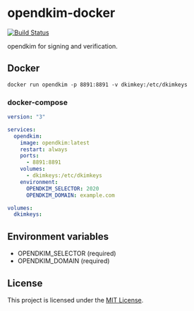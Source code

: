 # opendkim-docker

[![Build Status](https://drone.delphi-sucks.de/api/badges/Sebastian/opendkim-docker/status.svg)](https://drone.delphi-sucks.de/Sebastian/opendkim-docker)

opendkim for signing and verification.

## Docker

```
docker run opendkim -p 8891:8891 -v dkimkey:/etc/dkimkeys
```

### docker-compose

```yaml
version: "3"

services:
  opendkim:
    image: opendkim:latest
    restart: always
    ports:
      - 8891:8891
    volumes:
      - dkimkeys:/etc/dkimkeys
    environment:
      OPENDKIM_SELECTOR: 2020
      OPENDKIM_DOMAIN: example.com

volumes:
  dkimkeys:
```

## Environment variables

* OPENDKIM_SELECTOR (required)
* OPENDKIM_DOMAIN (required)

## License

This project is licensed under the [MIT License](LICENSE).